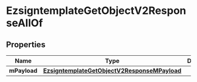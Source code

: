 

# EzsigntemplateGetObjectV2ResponseAllOf


## Properties

| Name | Type | Description | Notes |
|------------ | ------------- | ------------- | -------------|
|**mPayload** | [**EzsigntemplateGetObjectV2ResponseMPayload**](EzsigntemplateGetObjectV2ResponseMPayload.md) |  |  |



